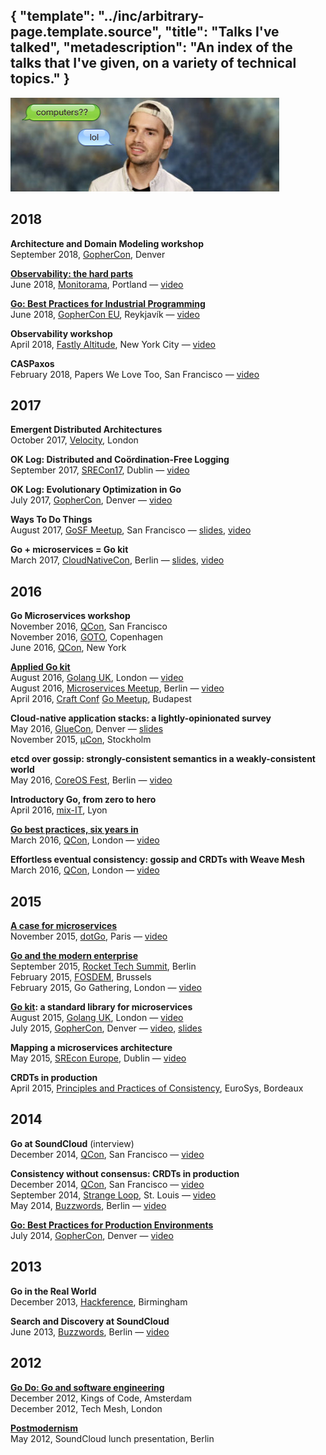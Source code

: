 {
	"template": "../inc/arbitrary-page.template.source",
	"title": "Talks I've talked",
	"metadescription": "An index of the talks that I've given, on a variety of technical topics."
}
---

<img src="face.jpg" width="430" height="150" alt="My face, when I talk (I kind of look like a techbro here and I regret that)" />

## 2018

**Architecture and Domain Modeling workshop** <br/>
September 2018, [GopherCon](https://gophercon.com), Denver <br/>

**[Observability: the hard parts](/observability-the-hard-parts/)** <br/>
June 2018, [Monitorama](http://monitorama.com/), Portland — [video](https://vimeo.com/274820991) <br/>

**[Go: Best Practices for Industrial Programming](/go-for-industrial-programming/)** <br/>
June 2018, [GopherCon EU](https://gophercon.is/), Reykjavík — [video](https://www.youtube.com/watch?v=PTE4VJIdHPg) <br/>

**Observability workshop** <br/>
April 2018, [Fastly Altitude](https://fastly.com/altitude-nyc), New York City — [video](https://vimeo.com/267641392) <br/>

**CASPaxos** <br/>
February 2018, Papers We Love Too, San Francisco — [video](https://www.youtube.com/watch?v=TW2OPHdIKsM&t=150) <br/>

## 2017

**Emergent Distributed Architectures** <br/>
October 2017, [Velocity](https://conferences.oreilly.com/velocity/vl-eu), London <br/>

**OK Log: Distributed and Coördination-Free Logging** <br/>
September 2017, [SRECon17](https://www.usenix.org/conference/srecon17europe), Dublin — [video](https://www.youtube.com/watch?v=gWWK2eyZ-sc) <br/>

**OK Log: Evolutionary Optimization in Go** <br/>
July 2017, [GopherCon](https://gophercon.com/schedule), Denver — [video](https://www.youtube.com/watch?v=ha8gdZ27wMo) <br/>

**Ways To Do Things** <br/>
August 2017, [GoSF Meetup](https://www.meetup.com/golangsf/), San Francisco — [slides](https://speakerdeck.com/peterbourgon/ways-to-do-things), [video](https://www.youtube.com/watch?v=LHe1Cb_Ud_M) <br/>

**Go + microservices = Go kit** <br/>
March 2017, [CloudNativeCon](https://cloudnativeeu2017.sched.com/), Berlin — [slides](https://speakerdeck.com/peterbourgon/go-plus-microservices-equals-go-kit), [video](https://www.youtube.com/watch?v=NX0sHF8ZZgw) <br/>

## 2016

**Go Microservices workshop** <br/>
November 2016, [QCon](https://qconsf.com), San Francisco <br/>
November 2016, [GOTO](https://gotocon.com/cph-2016/), Copenhagen <br/>
June 2016, [QCon](https://qconnewyork.com), New York <br/>

**[Applied Go kit](/applied-go-kit/)** <br/>
August 2016, [Golang UK](http://golanguk.com), London — [video](https://www.youtube.com/watch?v=JXEjAwNWays) <br/>
August 2016, [Microservices Meetup](http://www.meetup.com/Microservices-Meetup-Berlin/), Berlin — [video](https://www.youtube.com/watch?v=umleBc6fWbY) <br/>
April 2016, [Craft Conf](https://craft-conf.com/2016) [Go Meetup](http://www.meetup.com/go-budapest/events/229818949/), Budapest <br/>

**Cloud-native application stacks: a lightly-opinionated survey** <br/>
May 2016, [GlueCon](http://gluecon.com/), Denver — [slides](https://speakerdeck.com/peterbourgon/cloud-native-application-stacks-a-lightly-opinionated-survey-may-2016) <br/>
November 2015, [µCon](https://skillsmatter.com/conferences/7279-mucon-stockholm-2015-the-microservices-conference), Stockholm <br/>

**etcd over gossip: strongly-consistent semantics in a weakly-consistent world** <br/>
May 2016, [CoreOS Fest](https://coreos.com/fest/), Berlin — [video](https://www.youtube.com/watch?v=c2RyuTyVHxE) <br/>

**Introductory Go, from zero to hero** <br/>
April 2016, [mix-IT](https://www.mix-it.fr/), Lyon <br/>

**[Go best practices, six years in](/go-best-practices-2016/)** <br/>
March 2016, [QCon](https://qconlondon.com), London — [video](https://www.infoq.com/presentations/go-patterns) <br/>

**Effortless eventual consistency: gossip and CRDTs with Weave Mesh** <br/>
March 2016, [QCon](https://qconlondon.com), London — [video](https://qconlondon.com/presentation/effortless-eventual-consistency-weave-mesh) <br/>

## 2015

**[A case for microservices](/a-case-for-microservices/)** <br/>
November 2015, [dotGo](http://www.dotgo.eu), Paris — [video](http://www.thedotpost.com/2015/11/peter-bourgon-a-case-for-microservices) <br/>

**[Go and the modern enterprise](/go-and-the-modern-enterprise/)** <br/>
September 2015, [Rocket Tech Summit](http://www.techsummit2015.com/), Berlin <br/>
February 2015, [FOSDEM](https://fosdem.org), Brussels <br/>
February 2015, Go Gathering, London — [video](https://www.youtube.com/watch?v=iFR_7AKkJFU) <br/>

**[Go kit](http://gokit.io): a standard library for microservices** <br/>
August 2015, [Golang UK](http://www.golanguk.com), London — [video](https://www.youtube.com/watch?v=aL6sd4d4hxk) <br/>
July 2015, [GopherCon](http://gophercon.com), Denver — [video](https://www.youtube.com/watch?v=1AjaZi4QuGo), [slides](https://github.com/gophercon/2015-talks/raw/master/Go%20kit/go-kit.pdf) <br/>

**Mapping a microservices architecture** <br/>
May 2015, [SREcon Europe](https://www.usenix.org/conference/srecon15europe), Dublin — [video](https://www.usenix.org/conference/srecon15europe/program/presentation/bourgon) <br/>

**CRDTs in production** <br/>
April 2015, [Principles and Practices of Consistency](http://papoc.di.uminho.pt/index.html), EuroSys, Bordeaux <br/>

## 2014

**Go at SoundCloud** (interview) <br/>
December 2014, [QCon](https://qconsf.com), San Francisco — [video](http://www.infoq.com/interviews/bourgon-crdt-go) <br/>

**Consistency without consensus: CRDTs in production** <br/>
December 2014, [QCon](https://qconsf.com), San Francisco — [video](http://www.infoq.com/presentations/crdt-soundcloud)<br/>
September 2014, [Strange Loop](http://www.thestrangeloop.com/), St. Louis — [video](https://www.youtube.com/watch?v=em9zLzM8O7c)<br/>
May 2014, [Buzzwords](https://berlinbuzzwords.de/), Berlin — [video](https://www.youtube.com/watch?v=U6xLcIf1Qlw) <br/>

**[Go: Best Practices for Production Environments](/go-in-production)** <br/>
July 2014, [GopherCon](http://gopercon.com), Denver — [video](https://www.youtube.com/watch?v=Y1-RLAl7iOI) <br/>

## 2013

**Go in the Real World** <br/>
December 2013, [Hackference](http://hackference.co.uk), Birmingham <br/>

**Search and Discovery at SoundCloud** <br/>
June 2013, [Buzzwords](https://berlinbuzzwords.de/), Berlin — [video](https://www.youtube.com/watch?v=qI584upmYTY) <br/>

## 2012

**[Go Do: Go and software engineering](/go-do)** <br/>
December 2012, Kings of Code, Amsterdam <br/>
December 2012, Tech Mesh, London <br/>

**[Postmodernism](/postmodernism)** <br/>
May 2012, SoundCloud lunch presentation, Berlin <br/>

